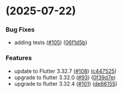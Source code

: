 #  (2025-07-22)


### Bug Fixes

* adding tests ([#105](https://github.com/tomarra/curling_scoreboard_flutter/issues/105)) ([06f1d5b](https://github.com/tomarra/curling_scoreboard_flutter/commit/06f1d5bd548034e736372b021e2eb60db20a0d3f))


### Features

* update to Flutter 3.32.7 ([#108](https://github.com/tomarra/curling_scoreboard_flutter/issues/108)) ([c447525](https://github.com/tomarra/curling_scoreboard_flutter/commit/c4475255e66188f8c35f30f6c4881049b7f33bea))
* upgrade to flutter 3.32.0 ([#93](https://github.com/tomarra/curling_scoreboard_flutter/issues/93)) ([0f39d7e](https://github.com/tomarra/curling_scoreboard_flutter/commit/0f39d7e6a81d35f5f9b2aafffd1f681205083762))
* upgrade to flutter 3.32.4 ([#101](https://github.com/tomarra/curling_scoreboard_flutter/issues/101)) ([de66155](https://github.com/tomarra/curling_scoreboard_flutter/commit/de661552d5e23341062a38ae50c991d750923a74))



